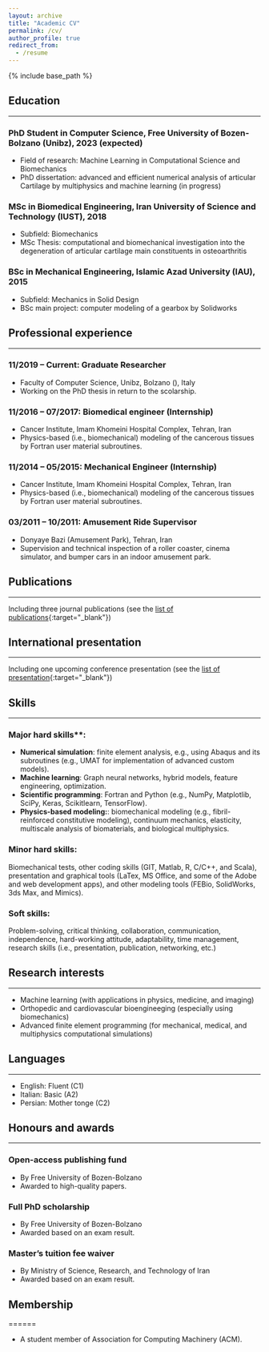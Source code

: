 ```yaml
---
layout: archive
title: "Academic CV"
permalink: /cv/
author_profile: true
redirect_from:
  - /resume
---
```


{% include base_path %}

## Education
----------
### PhD Student in Computer Science, Free University of Bozen-Bolzano (Unibz), 2023 (expected)
* Field of research: Machine Learning in Computational Science and Biomechanics
* PhD dissertation: advanced and efficient numerical analysis of articular Cartilage by multiphysics and machine learning (in progress)

### MSc in Biomedical Engineering, Iran University of Science and Technology (IUST), 2018
* Subfield: Biomechanics
* MSc Thesis: computational and biomechanical investigation into the degeneration of articular cartilage main constituents in osteoarthritis

### BSc in Mechanical Engineering, Islamic Azad University (IAU), 2015
* Subfield: Mechanics in Solid Design
* BSc main project: computer modeling of a gearbox by Solidworks

## Professional experience
----------
### 11/2019 – Current: Graduate Researcher
* Faculty of Computer Science, Unibz, Bolzano (), Italy
* Working on the PhD thesis in return to the scolarship.

### 11/2016 – 07/2017: Biomedical engineer (Internship)
* Cancer Institute, Imam Khomeini Hospital Complex, Tehran, Iran
* Physics-based (i.e., biomechanical) modeling of the cancerous tissues by Fortran user material subroutines.

### 11/2014 – 05/2015: Mechanical Engineer (Internship)
* Cancer Institute, Imam Khomeini Hospital Complex, Tehran, Iran
* Physics-based (i.e., biomechanical) modeling of the cancerous tissues by Fortran user material subroutines.

### 03/2011 – 10/2011: Amusement Ride Supervisor
* Donyaye Bazi (Amusement Park), Tehran, Iran
* Supervision and technical inspection of a roller coaster, cinema simulator, and bumper cars in an indoor amusement park.

## Publications
----------
  Including three journal publications (see the [list of publications](https://shayansss.github.io/publications/){:target="_blank"})
  
## International presentation
----------
  Including one upcoming conference presentation (see the [list of presentation](https://shayansss.github.io/presentations/){:target="_blank"})

## Skills
----------
### Major hard skills**:
* **Numerical simulation**: finite element analysis, e.g., using Abaqus and its subroutines (e.g., UMAT for implementation of advanced custom models).
* **Machine learning**: Graph neural networks, hybrid models, feature engineering, optimization.
* **Scientific programming**: Fortran and Python (e.g., NumPy, Matplotlib, SciPy, Keras, Scikitlearn, TensorFlow).
* **Physics-based modeling:**: biomechanical modeling (e.g., fibril-reinforced constitutive modeling), continuum mechanics, elasticity, multiscale analysis of biomaterials, and biological multiphysics.

### **Minor hard skills**:
Biomechanical tests, other coding skills (GIT, Matlab, R, C/C++, and Scala), presentation and graphical tools (LaTex, MS Office, and some of the Adobe and web development apps), and other modeling tools (FEBio, SolidWorks, 3ds Max, and Mimics).

### **Soft skills**:
Problem-solving, critical thinking, collaboration, communication, independence, hard-working attitude, adaptability, time management, research skills (i.e., presentation, publication, networking, etc.)

## Research interests
----------
* Machine learning (with applications in physics, medicine, and imaging)
* Orthopedic and cardiovascular bioengineeging (especially using biomechanics)
* Advanced finite element programming (for mechanical, medical, and multiphysics computational simulations)
  
## Languages
----------
* English: Fluent (C1)
* Italian: Basic (A2)
* Persian: Mother tonge (C2)

## Honours and awards
----------
### Open-access publishing fund
* By Free University of Bozen-Bolzano
* Awarded to high-quality papers.
### Full PhD scholarship
* By Free University of Bozen-Bolzano
* Awarded based on an exam result.
### Master’s tuition fee waiver
* By Ministry of Science, Research, and Technology of Iran
* Awarded based on an exam result.
  
## Membership
======
* A student member of Association for Computing Machinery (ACM).
